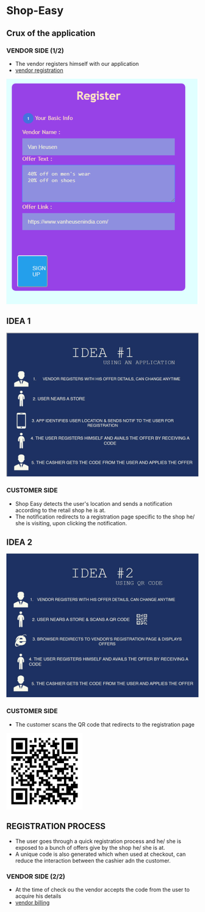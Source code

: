 # Shop-Easy

## Crux of the application

### VENDOR SIDE (1/2)
* The vendor registers himself with our application
* [vendor registration](https://poorvika-vendor-signup.000webhostapp.com/index1.html)
<img src="Images/vendor_reg.png">

## IDEA 1
<img src="Images/idea1.jpg"> 

  ### CUSTOMER SIDE
* Shop Easy detects the user's location and sends a notification according to the retail shop he is at.
* The notification redirects to a registration page specific to the shop he/ she is visiting, upon clicking the notification.

## IDEA 2
<img src="Images/idea2.jpg"> 

  ### CUSTOMER SIDE
* The customer scans the QR code that redirects to the registration page 
<img src="Images/QR.png"> 

## REGISTRATION PROCESS
* The user goes through a quick registration process and he/ she is exposed to a bunch of offers give by the shop he/ she is at.
* A unique code is also generated which when used at checkout, can reduce the interaction between the cashier adn the customer.

### VENDOR SIDE (2/2)
* At the time of check ou the vendor accepts the code from the user to acquire his details
* [vendor billing](https://vendor-billing.000webhostapp.com/)





